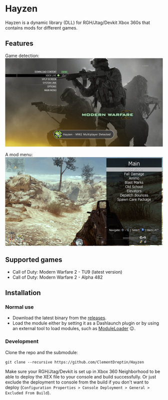# Hayzen
Hayzen is a dynamic library (DLL) for RGH/Jtag/Devkit Xbox 360s that contains mods for different games.

## Features
Game detection:
![MW2 Multiplayer Detected](https://github.com/ClementDreptin/Hayzen/blob/master/Resources/Screenshots/mw2-xnotify.png?raw=true)

A mod menu:
![MW2 Multiplayer Detected](https://github.com/ClementDreptin/Hayzen/blob/master/Resources/Screenshots/mw2-menu.png?raw=true)

## Supported games
- Call of Duty: Modern Warfare 2 - TU9 (latest version)
- Call of Duty: Modern Warfare 2 - Alpha 482

## Installation

### Normal use
- Download the latest binary from the [releases](https://github.com/ClementDreptin/Hayzen/releases).
- Load the module either by setting it as a Dashlaunch plugin or by using an external tool to load modules, such as [ModuleLoader](https://github.com/ClementDreptin/ModuleLoader) :wink:.

### Development
Clone the repo and the submodule:
```
git clone --recursive https://github.com/ClementDreptin/Hayzen
```
Make sure your RGH/Jtag/Devkit is set up in Xbox 360 Neighborhood to be able to deploy the XEX file to your console and build successfully. Or just exclude the deployment to console from the build if you don't want to deploy (`Configuration Properties > Console Deployment > General > Excluded From Build`).